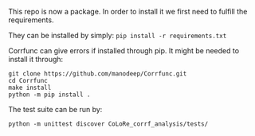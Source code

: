 This repo is now a package. In order to install it we first need to fulfill the requirements.

They can be installed by simply:
```pip install -r requirements.txt```

Corrfunc can give errors if installed through pip. It might be needed to install it through:
```
git clone https://github.com/manodeep/Corrfunc.git
cd Corrfunc
make install
python -m pip install .
```

The test suite can be run by:
```
python -m unittest discover CoLoRe_corrf_analysis/tests/
```
